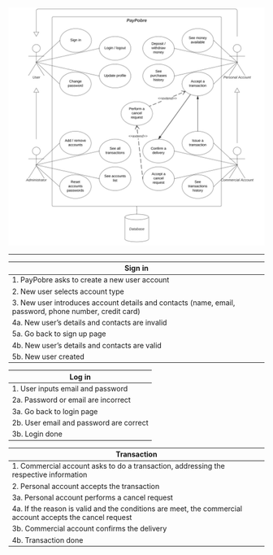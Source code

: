 ![image](uploads/11777a0975f0e53bbecc3d477c8a8ee7/image.png)

---

| Sign in |
|---------|
| 1. PayPobre asks to create a new user account |
| 2. New user selects account type |
| 3. New user introduces account details and contacts (name, email, password, phone number, credit card) |
| 4a. New user’s details and contacts are invalid |
| 5a. Go back to sign up page |
| 4b. New user’s details and contacts are valid |
| 5b. New user created |

| Log in |
|--------|
| 1. User inputs email and password |
| 2a. Password or email are incorrect |
| 3a. Go back to login page |
| 2b. User email and password are correct |
| 3b. Login done |

| Transaction |
|-------------|
| 1. Commercial account asks to do a transaction, addressing the respective information |
| 2. Personal account accepts the transaction |
| 3a. Personal account performs a cancel request |
| 4a. If the reason is valid and the conditions are meet, the commercial account accepts the cancel request |
| 3b. Commercial account confirms the delivery |
| 4b. Transaction done |

